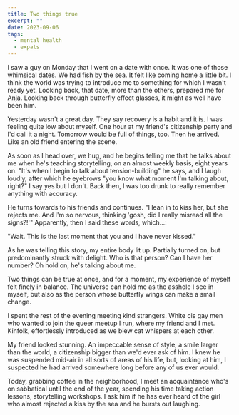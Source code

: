 ```yaml
---
title: Two things true
excerpt: ""
date: 2023-09-06
tags:
  - mental health
  - expats
---
```


I saw a guy on Monday that I went on a date with once. It was one of those whimsical dates. We had fish by the sea. It felt like coming home a little bit. I think the world was trying to introduce me to something for which I wasn't ready yet. Looking back, that date, more than the others, prepared me for Anja. Looking back through butterfly effect glasses, it might as well have been him.

Yesterday wasn't a great day. They say recovery is a habit and it is. I was feeling quite low about myself. One hour at my friend's citizenship party and I'd call it a night. Tomorrow would be full of things, too. Then he arrived. Like an old friend entering the scene.

As soon as I head over, we hug, and he begins telling me that he talks about me when he's teaching storytelling, on an almost weekly basis, eight years on. "It's when I begin to talk about tension-building" he says, and I laugh loudly, after which he eyebrows "you know what moment I'm talking about, right?" I say yes but I don't. Back then, I was too drunk to really remember anything with accuracy.

He turns towards to his friends and continues. "I lean in to kiss her, but she rejects me. And I'm so nervous, thinking 'gosh, did I really misread all the signs?!'" Apparently, then I said these words, which...:

"Wait. This is the last moment that you and I have never kissed."

As he was telling this story, my entire body lit up. Partially turned on, but predominantly struck with delight. Who is that person? Can I have her number? Oh hold on, he's talking about me.

Two things can be true at once, and for a moment, my experience of myself felt finely in balance. The universe can hold me as the asshole I see in myself, but also as the person whose butterfly wings can make a small change.

I spent the rest of the evening meeting kind strangers. White cis gay men who wanted to join the queer meetup I run, where my friend and I met. Kinfolk, effortlessly introduced as we blew cat whispers at each other.

My friend looked stunning. An impeccable sense of style, a smile larger than the world, a citizenship bigger than we'd ever ask of him. I knew he was suspended mid-air in all sorts of areas of his life, but, looking at him, I suspected he had arrived somewhere long before any of us ever would.

Today, grabbing coffee in the neighborhood, I meet an acquaintance who's on sabbatical until the end of the year, spending his time taking action lessons, storytelling workshops. I ask him if he has ever heard of the girl who almost rejected a kiss by the sea and he bursts out laughing.
